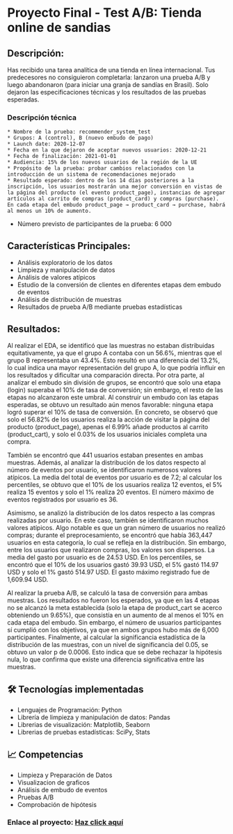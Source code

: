 # Proyecto Final - Test A/B: Tienda online de sandias

##  Descripción: 
Has recibido una tarea analítica de una tienda en línea internacional. Tus predecesores no consiguieron completarla: lanzaron una prueba A/B y luego abandonaron (para iniciar una granja de sandías en Brasil). Solo dejaron las especificaciones técnicas y los resultados de las pruebas esperadas. 

### Descripción técnica
    * Nombre de la prueba: recommender_system_test
    * Grupos: А (control), B (nuevo embudo de pago)
    * Launch date: 2020-12-07
    * Fecha en la que dejaron de aceptar nuevos usuarios: 2020-12-21
    * Fecha de finalización: 2021-01-01
    * Audiencia: 15% de los nuevos usuarios de la región de la UE
    * Propósito de la prueba: probar cambios relacionados con la introducción de un sistema de recomendaciones mejorado
    * Resultado esperado: dentro de los 14 días posteriores a la inscripción, los usuarios mostrarán una mejor conversión en vistas de la página del producto (el evento product_page), instancias de agregar artículos al carrito de compras (product_card) y compras (purchase). En cada etapa del embudo product_page → product_card → purchase, habrá al menos un 10% de aumento.
   * Número previsto de participantes de la prueba: 6 000

## Características Principales: 

* Análisis exploratorio de los datos 
* Limpieza y manipulación de datos 
* Análisis de valores atípicos
* Estudio de la conversión de clientes en diferentes etapas dem embudo de eventos
* Análisis de distribución de muestras 
* Resultados de prueba A/B mediante pruebas estadísticas

## Resultados: 
Al realizar el EDA, se identificó que las muestras no estaban distribuidas equitativamente, ya que el grupo A contaba con un 56.6%, mientras que el grupo B representaba un 43.4%. Esto resultó en una diferencia del 13.2%, lo cual indica una mayor representación del grupo A, lo que podría influir en los resultados y dificultar una comparación directa.
Por otra parte, al analizar el embudo sin división de grupos, se encontró que solo una etapa (login) superaba el 10% de tasa de conversión; sin embargo, el resto de las etapas no alcanzaron este umbral. Al construir un embudo con las etapas esperadas, se obtuvo un resultado aún menos favorable: ninguna etapa logró superar el 10% de tasa de conversión. En concreto, se observó que solo el 56.82% de los usuarios realiza la acción de visitar la página del producto (product_page), apenas el 6.99% añade productos al carrito (product_cart), y solo el 0.03% de los usuarios iniciales completa una compra.

También se encontró que 441 usuarios estaban presentes en ambas muestras. Además, al analizar la distribución de los datos respecto al número de eventos por usuario, se identificaron numerosos valores atípicos. La media del total de eventos por usuario es de 7.2; al calcular los percentiles, se obtuvo que el 10% de los usuarios realiza 12 eventos, el 5% realiza 15 eventos y solo el 1% realiza 20 eventos. El número máximo de eventos registrados por usuario es 36.

Asimismo, se analizó la distribución de los datos respecto a las compras realizadas por usuario. En este caso, también se identificaron muchos valores atípicos. Algo notable es que un gran número de usuarios no realizó compras; durante el preprocesamiento, se encontró que había 363,447 usuarios en esta categoría, lo cual se refleja en la distribución. Sin embargo, entre los usuarios que realizaron compras, los valores son dispersos. La media del gasto por usuario es de 24.53 USD. En los percentiles, se encontró que el 10% de los usuarios gastó 39.93 USD, el 5% gastó 114.97 USD y solo el 1% gastó 514.97 USD. El gasto máximo registrado fue de 1,609.94 USD.

Al realizar la prueba A/B, se calculó la tasa de conversión para ambas muestras. Los resultados no fueron los esperados, ya que en las 4 etapas no se alcanzó la meta establecida (solo la etapa de product_cart se acerco obteniendo un 9.65%), que consistía en un aumento de al menos el 10% en cada etapa del embudo. Sin embargo, el número de usuarios participantes sí cumplió con los objetivos, ya que en ambos grupos hubo más de 6,000 participantes. Finalmente, al calcular la significancia estadística de la distribución de las muestras, con un nivel de significancia del 0.05, se obtuvo un valor p de 0.0006. Esto indica que se debe rechazar la hipótesis nula, lo que confirma que existe una diferencia significativa entre las muestras.

## 🛠️ Tecnologías implementadas
* Lenguajes de Programación: Python
* Librería de limpieza y manipulación de datos: Pandas
* Librerias de visualización: Matplotlib, Seaborn
* Librerias de pruebas estadísticas: SciPy, Stats

## 📈 Competencias
* Limpieza y Preparación de Datos
* Visualizacion de graficos
* Análisis de embudo de eventos
* Pruebas A/B
* Comprobación de hipótesis 

### Enlace al proyecto: [Haz click aquí](https://github.com/Hectorcidps/Portfolio_DA/blob/master/Proyecto%20final/Proyecto%20Test%20A%20B/Test%20A%20B.ipynb)